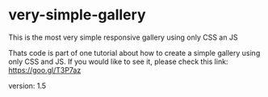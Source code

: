 # very-simple-gallery

This is the most very simple responsive gallery using only CSS an JS

Thats code is part of one tutorial about how to create a simple gallery using only CSS and JS. If you would like to see it,
please check this link: https://goo.gl/T3P7az

version: 1.5


